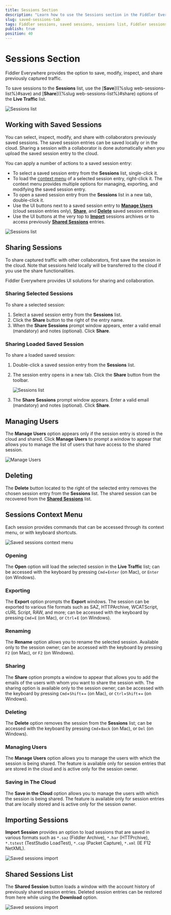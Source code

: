 ```yaml
---
title: Sessions Section
description: "Learn how to use the Sessions section in the Fiddler Everywhere web-debugging HTTP-proxy client."
slug: saved-sessions-tab
tags: Fiddler sessions, saved sessions, sessions list, Fiddler sessions tab
publish: true
position: 40
---
```


# Sessions Section

Fiddler Everywhere provides the option to save, modify, inspect, and share previously captured traffic.

To save sessions to the **Sessions** list, use the [**Save**]({%slug web-sessions-list%}#save) and [**Share**]({%slug web-sessions-list%}#share) options of the **Live Traffic** list.  

![Sessions list](../images/sessions/saved-sessions-all.png)

## Working with Saved Sessions

You can select, inspect, modify, and share with collaborators previously saved sessions. The saved session entries can be saved locally or in the cloud. Sharing a session with a collaborator is done automatically when you upload the saved session entry to the cloud.

You can apply a number of actions to a saved session entry:

- To select a saved session entry from the **Sessions** list, single-click it.
- To load the [context menu](#sessions-context-menu) of a selected session entry, right-click it. The context menu provides multiple options for managing, exporting, and modifying the saved session entry.
- To open a saved session entry from the **Sessions** list in a new tab, double-click it.
- Use the UI buttons next to a saved session entry to [**Manage Users**](#manage-users) (cloud session entries only), [**Share**](#sharing-sessions), and [**Delete**](#delete) saved session entries.
- Use the UI buttons at the very top to [**Import**](#import-sessions) sessions archives or to access previously [**Shared Sessions**](#shared-sessions-list) entries.

![Sessions list](../images/sessions/saved-sessions-open.png)

## Sharing Sessions

To share captured traffic with other collaborators, first save the session in the cloud. Note that sessions held locally will be transferred to the cloud if you use the share functionalities.

Fiddler Everywhere provides UI solutions for sharing and collaboration.

### Sharing Selected Sessions

To share a selected session:

1. Select a saved session entry from the **Sessions** list.
2. Click the **Share** button to the right of the entry name.
3. When the **Share Sessions** prompt window appears, enter a valid email (mandatory) and notes (optional). Click **Share**.

### Sharing Loaded Saved Session

To share a loaded saved session:

1. Double-click a saved session entry from the **Sessions** list.
2. The session entry opens in a new tab. Click the **Share** button from the toolbar.

    ![Sessions list](../images/sessions/saved-sessions-reshare.png)
3. The **Share Sessions** prompt window appears. Enter a valid email (mandatory) and notes (optional). Click **Share**.

## Managing Users

The **Manage Users** option appears only if the session entry is stored in the cloud and shared. Click **Manage Users** to prompt a window to appear that allows you to manage the list of users that have access to the shared session.

![Manage Users](../images/sessions/sessions-shared-manage-users.png)

## Deleting

The **Delete** button located to the right of the selected entry removes the chosen session entry from the **Sessions** list. The shared session can be recovered from the [**Shared Sessions**](#shared-sessions) list.

## Sessions Context Menu

Each session provides commands that can be accessed through its context menu, or with keyboard shortcuts.

![Saved sessions context menu](../images/sessions/sessions-shared-context.png)

### Opening

The **Open** option will load the selected session in the **Live Traffic** list; can be accessed with the keyboard by pressing `Cmd`+`Enter` (on Mac), or `Enter` (on Windows).

### Exporting

The **Export** option prompts the **Export** windows. The session can be exported to various file formats such as SAZ, HTTPArchive, WCATScript, cURL Script, RAW, and more; can be accessed with the keyboard by pressing `Cmd`+`E` (on Mac), or `Ctrl`+`E` (on Windows).

### Renaming

The **Rename** option allows you to rename the selected session. Available only to the session owner; can be accessed with the keyboard by pressing `F2` (on Mac), or `F2` (on Windows).

### Sharing

The **Share** option prompts a window to appear that allows you to add the emails of the users with whom you want to share the session with. The sharing option is available only to the session owner; can be accessed with the keyboard by pressing `Cmd`+`Shift`+`=` (on Mac), or `Ctrl`+`Shift`+`=` (on Windows).

### Deleting

The **Delete** option removes the session from the **Sessions** list; can be accessed with the keyboard by pressing `Cmd`+`Back` (on Mac), or `Del` (on Windows).

### Managing Users

The **Manage Users** option allows you to manage the users with which the session is being shared. The feature is available only for session entries that are stored in the cloud and is active only for the session owner.

### Saving in The Cloud

The **Save in the Cloud** option allows you to manage the users with which the session is being shared. The feature is available only for session entries that are locally stored and is active only for the session owner.

## Importing Sessions

**Import Session** provides an option to load sessions that are saved in various formats such as `*.saz` (Fiddler Archive), `*.har` (HTTPrchive), `*.tstest` (TestStudio LoadTest), `*.cap` (Packet Capture), `*.xml` (IE F12 NetXML).

![Saved sessions import](../images/sessions/saved-sessions-import.png)

## Shared Sessions List

The **Shared Session** button loads a window with the account history of previously shared session entries. Deleted session entries can be restored from here while using the **Download** option.

![Saved sessions import](../images/sessions/saved-sessions-shared-list.png)
